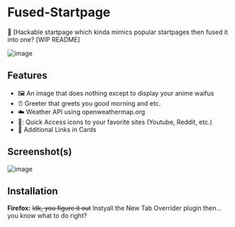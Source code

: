 # Fused-Startpage

:toilet: [Hackable startpage which kinda mimics popular startpages then fused it into one? [WIP README]

![image](https://github.com/FanMclaine/Startpage/assets/66262586/93d0b2ef-f745-4c16-9206-d97677e45043)



## Features

- 🖼️ An image that does nothing except to display your anime waifus
- ⏰ Greeter that greets you good morning and etc.
- ☁️ Weather API using openweathermap.org
- 🍮: Quick Access icons to your favorite sites (Youtube, Reddit, etc.)
- 🎴 Additional Links in Cards

## Screenshot(s) 

![image](https://github.com/FanMclaine/Startpage/assets/66262586/bf30c462-1722-4903-a7b8-01e8acbe3de4)

## Installation

**Firefox:**
~~Idk, you figure it out~~ Instyall the New Tab Overrider plugin then... you know what to do right?
